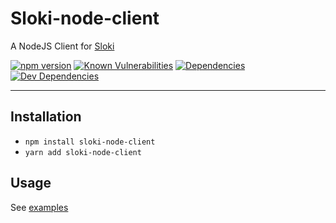 # Sloki-node-client
A NodeJS Client for [Sloki](https://github.com/sloki-project/sloki)

[![npm version](https://badge.fury.io/js/sloki-node-client.svg?v=0)](http://badge.fury.io/js/sloki-node-client)
[![Known Vulnerabilities](https://snyk.io/test/github/sloki-project/sloki/badge.svg?targetFile=clients/node/package.json)](https://snyk.io/test/github/sloki-project/sloki?targetFile=clients/node/package.json)
[![Dependencies](https://david-dm.org/sloki-project/sloki.svg?path=clients/node)](https://david-dm.org/sloki-project/sloki-node-client)
[![Dev Dependencies](https://david-dm.org/sloki-project/sloki/dev-status.svg?path=clients/node)](https://david-dm.org/sloki-project/sloki-node-client?type=dev)

-----

## Installation

  * ```npm install sloki-node-client```
  * ```yarn add sloki-node-client```



## Usage

See [examples](examples/)
